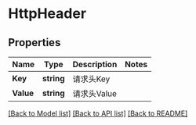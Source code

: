 # HttpHeader

## Properties

Name | Type | Description | Notes
------------ | ------------- | ------------- | -------------
**Key** | **string** | 请求头Key | 
**Value** | **string** | 请求头Value | 

[[Back to Model list]](../README.md#documentation-for-models) [[Back to API list]](../README.md#documentation-for-api-endpoints) [[Back to README]](../README.md)


